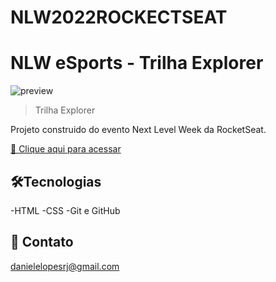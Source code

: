 # NLW2022ROCKECTSEAT
# NLW eSports - Trilha Explorer

![preview](./NLW2022ROCKECTSEAT/.github/preview.png)

> Trilha Explorer

Projeto construido do evento Next Level Week da RocketSeat.

[🔗 Clique aqui para acessar](https://danieleewick.github.io/NLW2022ROCKECTSEAT/)



## 🛠Tecnologias

-HTML
-CSS
-Git e GitHub

## 💌 Contato

danielelopesrj@gmail.com
